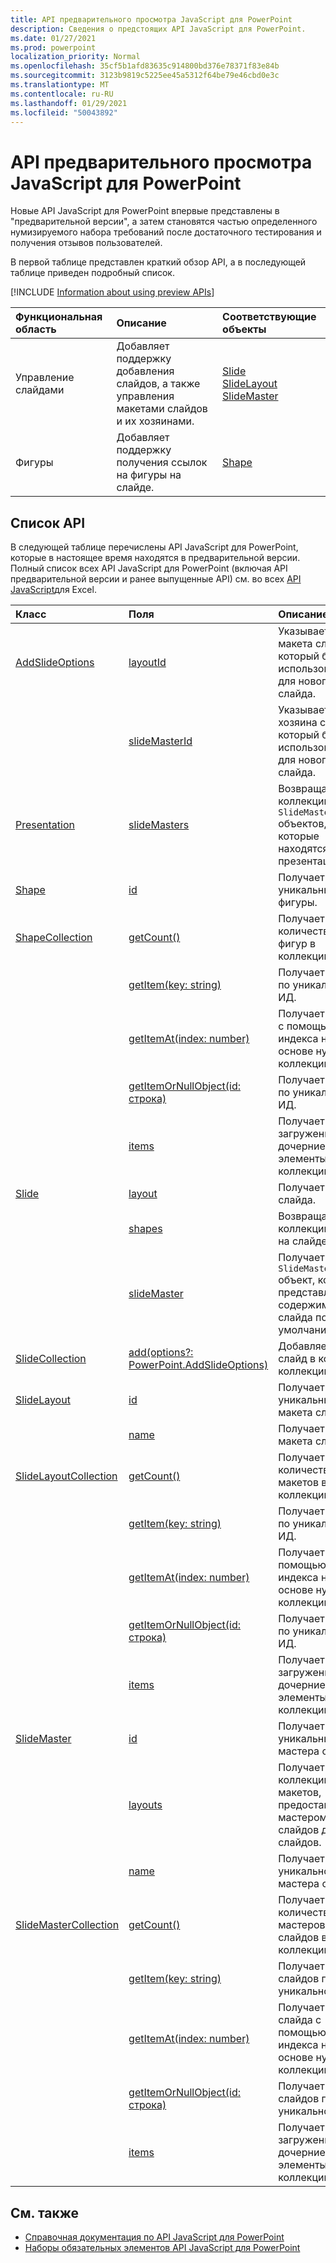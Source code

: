 ```yaml
---
title: API предварительного просмотра JavaScript для PowerPoint
description: Сведения о предстоящих API JavaScript для PowerPoint.
ms.date: 01/27/2021
ms.prod: powerpoint
localization_priority: Normal
ms.openlocfilehash: 35cf5b1afd83635c914800bd376e78371f83e84b
ms.sourcegitcommit: 3123b9819c5225ee45a5312f64be79e46cbd0e3c
ms.translationtype: MT
ms.contentlocale: ru-RU
ms.lasthandoff: 01/29/2021
ms.locfileid: "50043892"
---
```

# <a name="powerpoint-javascript-preview-apis"></a>API предварительного просмотра JavaScript для PowerPoint

Новые API JavaScript для PowerPoint впервые представлены в "предварительной версии", а затем становятся частью определенного нумизируемого набора требований после достаточного тестирования и получения отзывов пользователей.

В первой таблице представлен краткий обзор API, а в последующей таблице приведен подробный список.

[!INCLUDE [Information about using preview APIs](../../includes/using-preview-apis-host.md)]

| Функциональная область | Описание | Соответствующие объекты |
|:--- |:--- |:--- |
| Управление слайдами | Добавляет поддержку добавления слайдов, а также управления макетами слайдов и их хозяинами. | [Slide](/javascript/api/powerpoint/powerpoint.slide)<br>[SlideLayout](/javascript/api/powerpoint/powerpoint.slidelayout)<br>[SlideMaster](/javascript/api/powerpoint/powerpoint.slidemaster)|
| Фигуры | Добавляет поддержку получения ссылок на фигуры на слайде. | [Shape](/javascript/api/powerpoint/powerpoint.shape) |

## <a name="api-list"></a>Список API

В следующей таблице перечислены API JavaScript для PowerPoint, которые в настоящее время находятся в предварительной версии. Полный список всех API JavaScript для PowerPoint (включая API предварительной версии и ранее выпущенные API) см. во всех [API JavaScript](/javascript/api/powerpoint?view=powerpoint-js-preview&preserve-view=true)для Excel.

| Класс | Поля | Описание |
|:---|:---|:---|
|[AddSlideOptions](/javascript/api/powerpoint/powerpoint.addslideoptions)|[layoutId](/javascript/api/powerpoint/powerpoint.addslideoptions#layoutid)|Указывает ИД макета слайда, который будет использоваться для нового слайда.|
||[slideMasterId](/javascript/api/powerpoint/powerpoint.addslideoptions#slidemasterid)|Указывает ИД хозяина слайда, который будет использоваться для нового слайда.|
|[Presentation](/javascript/api/powerpoint/powerpoint.presentation)|[slideMasters](/javascript/api/powerpoint/powerpoint.presentation#slidemasters)|Возвращает коллекцию `SlideMaster` объектов, которые находятся в презентации.|
|[Shape](/javascript/api/powerpoint/powerpoint.shape)|[id](/javascript/api/powerpoint/powerpoint.shape#id)|Получает уникальный ИД фигуры.|
|[ShapeCollection](/javascript/api/powerpoint/powerpoint.shapecollection)|[getCount()](/javascript/api/powerpoint/powerpoint.shapecollection#getcount--)|Получает количество фигур в коллекции.|
||[getItem(key: string)](/javascript/api/powerpoint/powerpoint.shapecollection#getitem-key-)|Получает фигуру по уникальному ИД.|
||[getItemAt(index: number)](/javascript/api/powerpoint/powerpoint.shapecollection#getitemat-index-)|Получает фигуру с помощью индекса на основе нуля в коллекции.|
||[getItemOrNullObject(id: строка)](/javascript/api/powerpoint/powerpoint.shapecollection#getitemornullobject-id-)|Получает фигуру по уникальному ИД.|
||[items](/javascript/api/powerpoint/powerpoint.shapecollection#items)|Получает загруженные дочерние элементы в этой коллекции.|
|[Slide](/javascript/api/powerpoint/powerpoint.slide)|[layout](/javascript/api/powerpoint/powerpoint.slide#layout)|Получает макет слайда.|
||[shapes](/javascript/api/powerpoint/powerpoint.slide#shapes)|Возвращает коллекцию фигур на слайде.|
||[slideMaster](/javascript/api/powerpoint/powerpoint.slide#slidemaster)|Получает `SlideMaster` объект, который представляет содержимое слайда по умолчанию.|
|[SlideCollection](/javascript/api/powerpoint/powerpoint.slidecollection)|[add(options?: PowerPoint.AddSlideOptions)](/javascript/api/powerpoint/powerpoint.slidecollection#add-options-)|Добавляет новый слайд в конец коллекции.|
|[SlideLayout](/javascript/api/powerpoint/powerpoint.slidelayout)|[id](/javascript/api/powerpoint/powerpoint.slidelayout#id)|Получает уникальный ИД макета слайда.|
||[name](/javascript/api/powerpoint/powerpoint.slidelayout#name)|Получает имя макета слайда.|
|[SlideLayoutCollection](/javascript/api/powerpoint/powerpoint.slidelayoutcollection)|[getCount()](/javascript/api/powerpoint/powerpoint.slidelayoutcollection#getcount--)|Получает количество макетов в коллекции.|
||[getItem(key: string)](/javascript/api/powerpoint/powerpoint.slidelayoutcollection#getitem-key-)|Получает макет по уникальному ИД.|
||[getItemAt(index: number)](/javascript/api/powerpoint/powerpoint.slidelayoutcollection#getitemat-index-)|Получает макет с помощью индекса на основе нуля в коллекции.|
||[getItemOrNullObject(id: строка)](/javascript/api/powerpoint/powerpoint.slidelayoutcollection#getitemornullobject-id-)|Получает макет по уникальному ИД.|
||[items](/javascript/api/powerpoint/powerpoint.slidelayoutcollection#items)|Получает загруженные дочерние элементы в этой коллекции.|
|[SlideMaster](/javascript/api/powerpoint/powerpoint.slidemaster)|[id](/javascript/api/powerpoint/powerpoint.slidemaster#id)|Получает уникальный ИД мастера слайдов.|
||[layouts](/javascript/api/powerpoint/powerpoint.slidemaster#layouts)|Получает коллекцию макетов, предоставленных мастером слайдов для слайдов.|
||[name](/javascript/api/powerpoint/powerpoint.slidemaster#name)|Получает уникальное имя мастера слайдов.|
|[SlideMasterCollection](/javascript/api/powerpoint/powerpoint.slidemastercollection)|[getCount()](/javascript/api/powerpoint/powerpoint.slidemastercollection#getcount--)|Получает количество мастеров слайдов в коллекции.|
||[getItem(key: string)](/javascript/api/powerpoint/powerpoint.slidemastercollection#getitem-key-)|Получает мастер слайдов по уникальному ИД.|
||[getItemAt(index: number)](/javascript/api/powerpoint/powerpoint.slidemastercollection#getitemat-index-)|Получает хозяин слайда с помощью индекса на основе нуля в коллекции.|
||[getItemOrNullObject(id: строка)](/javascript/api/powerpoint/powerpoint.slidemastercollection#getitemornullobject-id-)|Получает мастер слайдов по уникальному ИД.|
||[items](/javascript/api/powerpoint/powerpoint.slidemastercollection#items)|Получает загруженные дочерние элементы в этой коллекции.|

## <a name="see-also"></a>См. также

- [Справочная документация по API JavaScript для PowerPoint](/javascript/api/powerpoint?view=powerpoint-js-preview&preserve-view=true)
- [Наборы обязательных элементов API JavaScript для PowerPoint](powerpoint-api-requirement-sets.md)